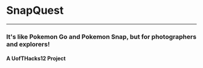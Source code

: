 # SnapQuest
---

### It's like Pokemon Go and Pokemon Snap, but for photographers and explorers!
#### A UofTHacks12 Project